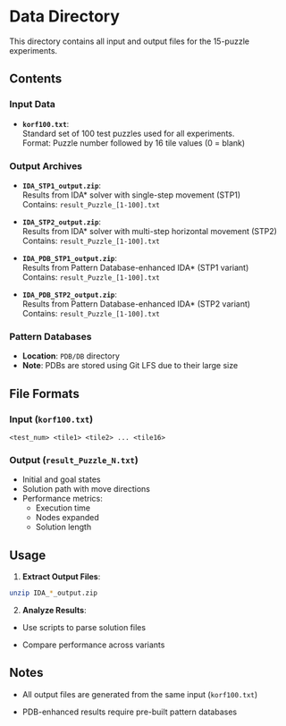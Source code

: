 # Data Directory

This directory contains all input and output files for the 15-puzzle experiments.

## Contents

### Input Data
- **`korf100.txt`**:  
  Standard set of 100 test puzzles used for all experiments.  
  Format: Puzzle number followed by 16 tile values (0 = blank)

### Output Archives
- **`IDA_STP1_output.zip`**:  
  Results from IDA* solver with single-step movement (STP1)  
  Contains: `result_Puzzle_[1-100].txt`

- **`IDA_STP2_output.zip`**:  
  Results from IDA* solver with multi-step horizontal movement (STP2)  
  Contains: `result_Puzzle_[1-100].txt`

- **`IDA_PDB_STP1_output.zip`**:  
  Results from Pattern Database-enhanced IDA* (STP1 variant)  
  Contains: `result_Puzzle_[1-100].txt`

- **`IDA_PDB_STP2_output.zip`**:  
  Results from Pattern Database-enhanced IDA* (STP2 variant)  
  Contains: `result_Puzzle_[1-100].txt`

### Pattern Databases
- **Location**: `PDB/DB` directory  
- **Note**: PDBs are stored using Git LFS due to their large size

## File Formats

### Input (`korf100.txt`)
```text
<test_num> <tile1> <tile2> ... <tile16>
```

### Output (`result_Puzzle_N.txt`)
- Initial and goal states
- Solution path with move directions
- Performance metrics:
  - Execution time
  - Nodes expanded
  - Solution length

## Usage

1. **Extract Output Files**:
```bash
unzip IDA_*_output.zip
```

2. **Analyze Results**:

 - Use scripts to parse solution files

 - Compare performance across variants

## Notes

 - All output files are generated from the same input (```korf100.txt```)

 - PDB-enhanced results require pre-built pattern databases